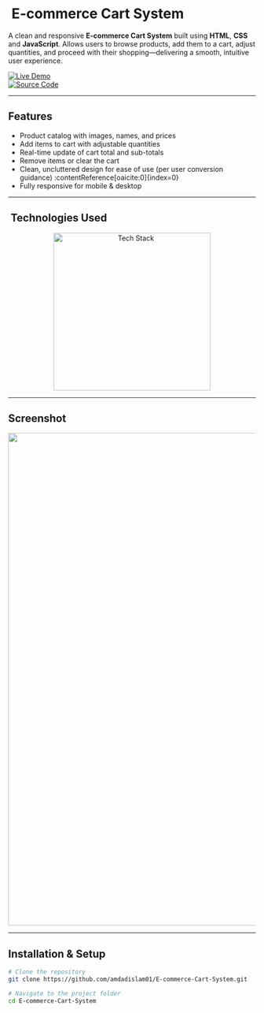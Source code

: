 # ​ E-commerce Cart System

A clean and responsive **E-commerce Cart System** built using **HTML**, **CSS** and **JavaScript**. Allows users to browse products, add them to a cart, adjust quantities, and proceed with their shopping—delivering a smooth, intuitive user experience.

[![Live Demo](https://img.shields.io/badge/🚀_Live_Demo-00C7B7?style=for-the-badge&logo=netlify&logoColor=white)](https://amdadislam01.github.io/E-commerce-Cart-System/)  
[![Source Code](https://img.shields.io/badge/💻_Source_Code-181717?style=for-the-badge&logo=github&logoColor=white)](https://github.com/amdadislam01/E-commerce-Cart-System)

---

##  Features

-  Product catalog with images, names, and prices  
-  Add items to cart with adjustable quantities  
-  Real-time update of cart total and sub-totals  
-  Remove items or clear the cart  
-  Clean, uncluttered design for ease of use (per user conversion guidance) :contentReference[oaicite:0]{index=0}  
-  Fully responsive for mobile & desktop

---

## ​ Technologies Used

<p align="center">
  <img src="https://skillicons.dev/icons?i=html,css,js,netlify,github" alt="Tech Stack" width="320"/>
</p>

---

##  Screenshot

<p align="center">
  <img src="https://ik.imagekit.io/yqnbhdlo4/Img/product?updatedAt=1755260812774" width="1000"/>
</p>

---

##  Installation & Setup

```bash
# Clone the repository
git clone https://github.com/amdadislam01/E-commerce-Cart-System.git

# Navigate to the project folder
cd E-commerce-Cart-System


